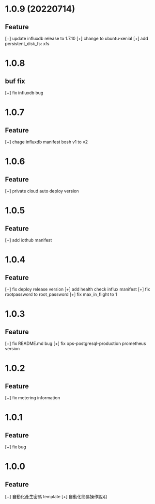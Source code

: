 # 1.0.9 (20220714)
## Feature
 [+] update influxdb release to 1.7.10
 [+] change to ubuntu-xenial
 [+] add persistent_disk_fs: xfs

# 1.0.8
## buf fix
 [+] fix influxdb bug
 
# 1.0.7
## Feature
 [+] chage influxdb manifest bosh v1 to v2 

# 1.0.6
## Feature
 [+] private cloud auto deploy version

# 1.0.5
## Feature
 [+] add iothub manifest

# 1.0.4
## Feature
 [+] fix deploy release version
 [+] add health check influx manifest
 [+] fix rootpassword to root_password
 [+] fix max_in_flight to 1


# 1.0.3
## Feature
 [+] fix README.md bug 
 [+] fix ops-postgresql-production prometheus version

# 1.0.2
## Feature
 [+] fix metering information

# 1.0.1
## Feature
 [+] fix bug

# 1.0.0
## Feature
 [+] 自動化產生密碼 template
 [+] 自動化簡易操作說明

